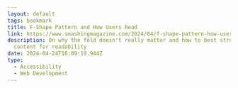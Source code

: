 ```yaml
---
layout: default
tags: bookmark
title: F-Shape Pattern and How Users Read
link: https://www.smashingmagazine.com/2024/04/f-shape-pattern-how-users-read/
description: On why the fold doesn't really matter and how to best structure
  content for readability
date: 2024-04-24T16:09:19.944Z
type:
  - Accessibility
  - Web Development
---
```

